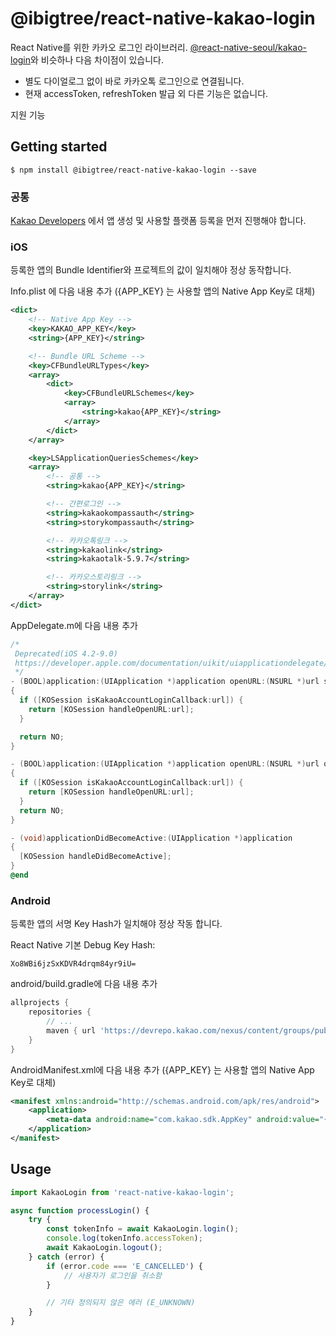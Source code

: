 # @ibigtree/react-native-kakao-login

React Native를 위한 카카오 로그인 라이브러리. [@react-native-seoul/kakao-login](https://github.com/react-native-seoul/react-native-kakao-login)와 비슷하나 다음 차이점이 있습니다.

* 별도 다이얼로그 없이 바로 카카오톡 로그인으로 연결됩니다.
* 현재 accessToken, refreshToken 발급 외 다른 기능은 없습니다.

지원 기능

## Getting started

`$ npm install @ibigtree/react-native-kakao-login --save`


### 공통

[Kakao Developers](https://developers.kakao.com) 에서 앱 생성 및 사용할 플랫폼 등록을 먼저 진행해야 합니다.

### iOS

등록한 앱의 Bundle Identifier와 프로젝트의 값이 일치해야 정상 동작합니다.


Info.plist 에 다음 내용 추가 ({APP_KEY} 는 사용할 앱의 Native App Key로 대체)

```xml
<dict>
    <!-- Native App Key -->
	<key>KAKAO_APP_KEY</key>
	<string>{APP_KEY}</string>

    <!-- Bundle URL Scheme -->
	<key>CFBundleURLTypes</key>
	<array>
		<dict>
			<key>CFBundleURLSchemes</key>
			<array>
				<string>kakao{APP_KEY}</string>
			</array>
		</dict>
	</array>

	<key>LSApplicationQueriesSchemes</key>
	<array>
        <!-- 공통 -->
		<string>kakao{APP_KEY}</string>

        <!-- 간편로그인 -->
		<string>kakaokompassauth</string>
		<string>storykompassauth</string>

        <!-- 카카오톡링크 -->
		<string>kakaolink</string>
		<string>kakaotalk-5.9.7</string>

        <!-- 카카오스토리링크 -->
		<string>storylink</string>
	</array>
</dict>
```

AppDelegate.m에 다음 내용 추가

```objective-c
/*
 Deprecated(iOS 4.2-9.0)
 https://developer.apple.com/documentation/uikit/uiapplicationdelegate/1623073-application?language=objc
 */
- (BOOL)application:(UIApplication *)application openURL:(NSURL *)url sourceApplication:(NSString *)sourceApplication annotation:(id)annotation
{
  if ([KOSession isKakaoAccountLoginCallback:url]) {
    return [KOSession handleOpenURL:url];
  }

  return NO;
}

- (BOOL)application:(UIApplication *)application openURL:(NSURL *)url options:(NSDictionary<NSString *,id> *)options
{
  if ([KOSession isKakaoAccountLoginCallback:url]) {
    return [KOSession handleOpenURL:url];
  }
  return NO;
}

- (void)applicationDidBecomeActive:(UIApplication *)application
{
  [KOSession handleDidBecomeActive];
}
@end
```

### Android

등록한 앱의 서명 Key Hash가 일치해야 정상 작동 합니다.

React Native 기본 Debug Key Hash:
```
Xo8WBi6jzSxKDVR4drqm84yr9iU=
```

android/build.gradle에 다음 내용 추가

```groovy
allprojects {
    repositories {
        // ...
        maven { url 'https://devrepo.kakao.com/nexus/content/groups/public/' }
    }
}
```

AndroidManifest.xml에 다음 내용 추가 ({APP_KEY} 는 사용할 앱의 Native App Key로 대체)

```xml
<manifest xmlns:android="http://schemas.android.com/apk/res/android">
    <application>
        <meta-data android:name="com.kakao.sdk.AppKey" android:value="{APP_KEY}" />
    </application>
</manifest>
```

## Usage
```javascript
import KakaoLogin from 'react-native-kakao-login';

async function processLogin() {
    try {
        const tokenInfo = await KakaoLogin.login();
        console.log(tokenInfo.accessToken);
        await KakaoLogin.logout();
    } catch (error) {
        if (error.code === 'E_CANCELLED') {
            // 사용자가 로그인을 취소함
        }

        // 기타 정의되지 않은 에러 (E_UNKNOWN)
    }
}
```
